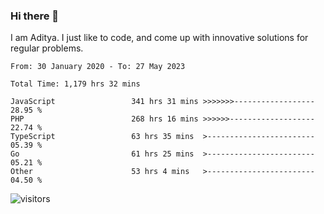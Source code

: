 ### Hi there 👋

I am Aditya. I just like to code, and come up with innovative solutions for regular problems.

<!--START_SECTION:waka-->

```text
From: 30 January 2020 - To: 27 May 2023

Total Time: 1,179 hrs 32 mins

JavaScript                 341 hrs 31 mins >>>>>>>------------------   28.95 %
PHP                        268 hrs 16 mins >>>>>>-------------------   22.74 %
TypeScript                 63 hrs 35 mins  >------------------------   05.39 %
Go                         61 hrs 25 mins  >------------------------   05.21 %
Other                      53 hrs 4 mins   >------------------------   04.50 %
```

<!--END_SECTION:waka-->

![visitors](https://visitor-badge.glitch.me/badge?page_id=BrainBuzzer.visitor-badge&left_color=green&right_color=red)
